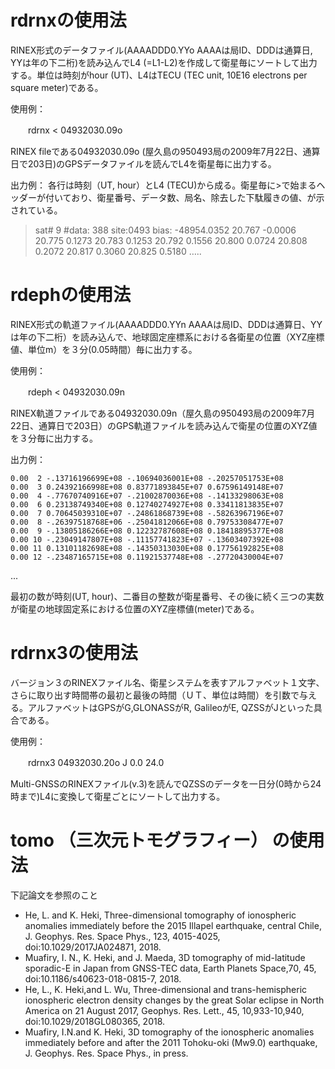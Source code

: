 # rdrnxの使用法

RINEX形式のデータファイル(AAAADDD0.YYo AAAAは局ID、DDDは通算日, YYは年の下二桁)を読み込んでL4 (=L1-L2)を作成して衛星毎にソートして出力する。単位は時刻がhour (UT)、L4はTECU (TEC unit, 10E16 electrons per square meter)である。

使用例：

　　rdrnx < 04932030.09o 

RINEX fileである04932030.09o (屋久島の950493局の2009年7月22日、通算日で203日)のGPSデータファイルを読んでL4を衛星毎に出力する。

出力例： 各行は時刻（UT, hour）とL4 (TECU)から成る。衛星毎に>で始まるヘッダーが付いており、衛星番号、データ数、局名、除去した下駄履きの値、が示されている。

> sat# 9 #data: 388 site:0493 bias:    -48954.0352
 20.767     -0.0006
 20.775      0.1273
 20.783      0.1253
 20.792      0.1556
 20.800      0.0724
 20.808      0.2072
 20.817      0.3060
 20.825      0.5180
 …..

# rdephの使用法

RINEX形式の軌道ファイル(AAAADDD0.YYn AAAAは局ID、DDDは通算日、YYは年の下二桁）を読み込んで、地球固定座標系における各衛星の位置（XYZ座標値、単位m）を３分(0.05時間）毎に出力する。

使用例：

　　rdeph < 04932030.09n

RINEX軌道ファイルである04932030.09n（屋久島の950493局の2009年7月22日、通算日で203日）のGPS軌道ファイルを読み込んで衛星の位置のXYZ値を３分毎に出力する。

出力例：

    0.00  2 -.13716196699E+08 -.10694036001E+08 -.20257051753E+08
    0.00  3 0.24392166998E+08 0.83771893845E+07 0.67596149148E+07
    0.00  4 -.77670740916E+07 -.21002870036E+08 -.14133298063E+08
    0.00  6 0.23138749340E+08 0.12740274927E+08 0.33411813835E+07
    0.00  7 0.70645039310E+07 -.24861868739E+08 -.58263967196E+07
    0.00  8 -.26397518768E+06 -.25041812066E+08 0.79753308477E+07
    0.00  9 -.13805186266E+08 0.12232787608E+08 0.18418895377E+08
    0.00 10 -.23049147807E+08 -.11157741823E+07 -.13603407392E+08
    0.00 11 0.13101182698E+08 -.14350313030E+08 0.17756192825E+08
    0.00 12 -.23487165715E+08 0.11921537748E+08 -.27720430004E+07
...

最初の数が時刻(UT, hour)、二番目の整数が衛星番号、その後に続く三つの実数が衛星の地球固定系における位置のXYZ座標値(meter)である。

# rdrnx3の使用法

バージョン３のRINEXファイル名、衛星システムを表すアルファベット１文字、さらに取り出す時間帯の最初と最後の時間（ＵＴ、単位は時間）を引数で与える。アルファベットはGPSがG,GLONASSがR, GalileoがE, QZSSがJといった具合である。

使用例：

　　rdrnx3 04932030.20o J 0.0 24.0 

Multi-GNSSのRINEXファイル(v.3)を読んでQZSSのデータを一日分(0時から24時まで)L4に変換して衛星ごとにソートして出力する。

# tomo （三次元トモグラフィー） の使用法

下記論文を参照のこと
- He, L. and K. Heki, Three-dimensional tomography of ionospheric anomalies immediately before the 2015 Illapel earthquake, central Chile, J. Geophys. Res. Space Phys., 123, 4015-4025, doi:10.1029/2017JA024871, 2018.
- Muafiry, I. N., K. Heki, and J. Maeda, 3D tomography of mid-latitude sporadic-E in Japan from GNSS-TEC data, Earth Planets Space,70, 45, doi:10.1186/s40623-018-0815-7, 2018.
- He, L., K. Heki,and L. Wu, Three-dimensional and trans-hemispheric ionospheric electron density changes by the great Solar eclipse in North America on 21 August 2017, Geophys. Res. Lett., 45, 10,933-10,940, doi:10.1029/2018GL080365, 2018.
- Muafiry, I.N.and K. Heki, 3D tomography of the ionospheric anomalies immediately before and after the 2011 Tohoku-oki (Mw9.0) earthquake, J. Geophys. Res. Space Phys., in press.

